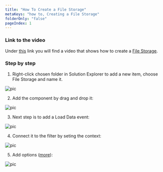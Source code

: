 ```yaml
---
title: "How To Create a File Storage"
metaKeys: "how to, Creating a File Storage"
folderOnly: "false"
pageIndex: 1
---
```


### Link to the video

Under [this](https://profitbasedocs.blob.core.windows.net/videos/File%20Storage%20-%20Basics.mp4) link you will find a video that shows how to create a  [File Storage](../../filestorage.md). 
<br/>

### Step by step

1. Right-click chosen folder in Solution Explorer to add a new item, choose File Storage and name it.

![pic](https://profitbasedocs.blob.core.windows.net/images/HTFileSt%20(1).png)

2.  Add the component by drag and drop it:

![pic](https://profitbasedocs.blob.core.windows.net/images/HTFileSt%20(2).png)

3. Next step is to add a Load Data event:

![pic](https://profitbasedocs.blob.core.windows.net/images/HTFileSt%20(3).png)

4. Connect it to the filter by seting the context:

![pic](https://profitbasedocs.blob.core.windows.net/images/HTFileSt%20(4).png)

5. Add options ([more](../../filestorage.md)):

![pic](https://profitbasedocs.blob.core.windows.net/images/HTFileSt%20(5).png)

